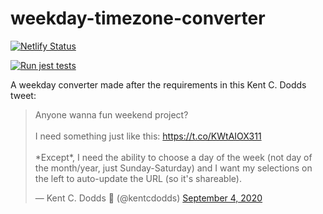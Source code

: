 # weekday-timezone-converter

[![Netlify Status](https://api.netlify.com/api/v1/badges/af634a34-11da-455e-be06-85fa3c77e87c/deploy-status)](https://app.netlify.com/sites/csb-w1h64/deploys)

[![Run jest tests](https://github.com/rbusquet/weekday-timezone-converter/workflows/Run%20jest%20tests/badge.svg)](https://github.com/rbusquet/weekday-timezone-converter/actions?query=workflow%3A%22Run+jest+tests%22)

A weekday converter made after the requirements in this Kent C. Dodds tweet:

<blockquote class="twitter-tweet"><p lang="en" dir="ltr">Anyone wanna fun weekend project?<br><br>I need something just like this: <a href="https://t.co/KWtAIOX311">https://t.co/KWtAIOX311</a><br><br>*Except*, I need the ability to choose a day of the week (not day of the month/year, just Sunday-Saturday) and I want my selections on the left to auto-update the URL (so it&#39;s shareable).</p>&mdash; Kent C. Dodds 🚀 (@kentcdodds) <a href="https://twitter.com/kentcdodds/status/1302022246324559874?ref_src=twsrc%5Etfw">September 4, 2020</a></blockquote> <script async src="https://platform.twitter.com/widgets.js" charset="utf-8"></script>
